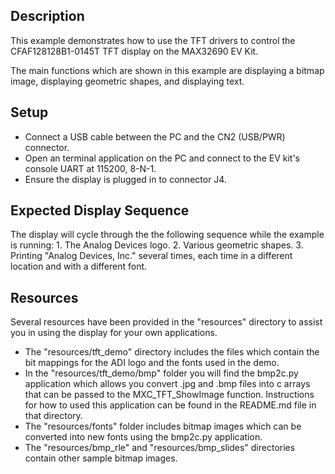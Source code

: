 ## Description

This example demonstrates how to use the TFT drivers to control the CFAF128128B1-0145T TFT display on the MAX32690 EV Kit.

The main functions which are shown in this example are displaying a bitmap image, displaying geometric shapes, and displaying text.

## Setup
-   Connect a USB cable between the PC and the CN2 (USB/PWR) connector.
-   Open an terminal application on the PC and connect to the EV kit's console UART at 115200, 8-N-1.
-   Ensure the display is plugged in to connector J4.

## Expected Display Sequence

The display will cycle through the the following sequence while the example is running:
    1. The Analog Devices logo.
    2. Various geometric shapes.
    3. Printing "Analog Devices, Inc." several times, each time in a different location and with a different font.

## Resources
Several resources have been provided in the "resources" directory to assist you in using the display for your own applications.
 - The "resources/tft_demo" directory includes the files which contain the bit mappings for the ADI logo and the fonts used in the demo.
 - In the "resources/tft_demo/bmp" folder you will find the bmp2c.py application which allows you convert .jpg and .bmp files into c arrays that 
can be passed to the MXC_TFT_ShowImage function. Instructions for how to used this application can be found in the README.md file in that directory.
 - The "resources/fonts" folder includes bitmap images which can be converted into new fonts using the bmp2c.py application.
 - The "resources/bmp_rle" and "resources/bmp_slides" directories contain other sample bitmap images.